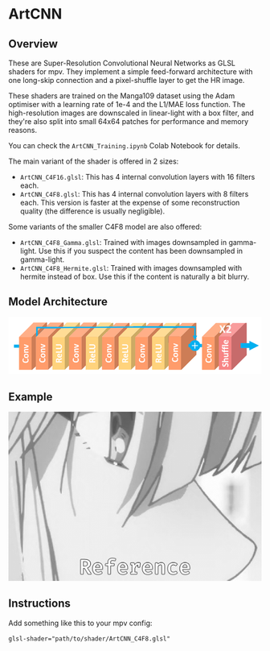 # ArtCNN

## Overview
These are Super-Resolution Convolutional Neural Networks as GLSL shaders for mpv. They implement a simple feed-forward architecture with one long-skip connection and a pixel-shuffle layer to get the HR image.

These shaders are trained on the Manga109 dataset using the Adam optimiser with a learning rate of 1e-4 and the L1/MAE loss function. The high-resolution images are downscaled in linear-light with a box filter, and they're also split into small 64x64 patches for performance and memory reasons.

You can check the `ArtCNN_Training.ipynb` Colab Notebook for details.

The main variant of the shader is offered in 2 sizes:
- `ArtCNN_C4F16.glsl`: This has 4 internal convolution layers with 16 filters each.
- `ArtCNN_C4F8.glsl`: This has 4 internal convolution layers with 8 filters each. This version is faster at the expense of some reconstruction quality (the difference is usually negligible).

Some variants of the smaller C4F8 model are also offered:
- `ArtCNN_C4F8_Gamma.glsl`: Trained with images downsampled in gamma-light. Use this if you suspect the content has been downsampled in gamma-light.
- `ArtCNN_C4F8_Hermite.glsl`: Trained with images downsampled with hermite instead of box. Use this if the content is naturally a bit blurry.

## Model Architecture
![Model Architecture](./Images/model_architecture.png "Model Architecture")

## Example
![Example](./Images/example.gif "Example")

## Instructions
Add something like this to your mpv config:
```
glsl-shader="path/to/shader/ArtCNN_C4F8.glsl"
```
